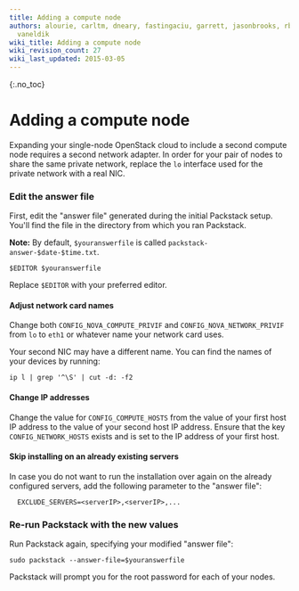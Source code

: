 ```yaml
---
title: Adding a compute node
authors: alourie, carltm, dneary, fastingaciu, garrett, jasonbrooks, rbowen, sebastian,
  vaneldik
wiki_title: Adding a compute node
wiki_revision_count: 27
wiki_last_updated: 2015-03-05
---
```


{:.no_toc}

# Adding a compute node

Expanding your single-node OpenStack cloud to include a second compute node requires a second network adapter. In order for your pair of nodes to share the same private network, replace the `lo` interface used for the private network with a real NIC.

### Edit the answer file

First, edit the "answer file" generated during the initial Packstack setup. You'll find the file in the directory from which you ran Packstack.

**Note:** By default, `$youranswerfile` is called `packstack-answer-$date-$time.txt`.

    $EDITOR $youranswerfile

Replace `$EDITOR` with your preferred editor.

#### Adjust network card names

Change both `CONFIG_NOVA_COMPUTE_PRIVIF` and `CONFIG_NOVA_NETWORK_PRIVIF` from `lo` to `eth1` or whatever name your network card uses.

Your second NIC may have a different name. You can find the names of your devices by running:

    ip l | grep '^\S' | cut -d: -f2

#### Change IP addresses

Change the value for `CONFIG_COMPUTE_HOSTS` from the value of your first host IP address to the value of your second host IP address. Ensure that the key `CONFIG_NETWORK_HOSTS` exists and is set to the IP address of your first host.

#### Skip installing on an already existing servers

In case you do not want to run the installation over again on the already configured servers, add the following parameter to the "answer file":

      EXCLUDE_SERVERS=<serverIP>,<serverIP>,...

### Re-run Packstack with the new values

Run Packstack again, specifying your modified "answer file":

    sudo packstack --answer-file=$youranswerfile

Packstack will prompt you for the root password for each of your nodes.
